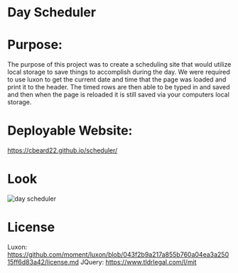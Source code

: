 # Day Scheduler

# Purpose:
The purpose of this project was to create a scheduling site that would utilize local storage to save things to accomplish during the day. We were required to use luxon to get the current date and time that the page was loaded and print it to the header. The timed rows are then able to be typed in and saved and then when the page is reloaded it is still saved via your computers local storage. 

# Deployable Website:

https://cbeard22.github.io/scheduler/

# Look
![day scheduler](https://user-images.githubusercontent.com/81100259/118384416-73c1c780-b5cb-11eb-924f-481e763cfcb2.png)


# License
Luxon: https://github.com/moment/luxon/blob/043f2b9a217a855b760a04ea3a25015ff6d83a42/license.md
JQuery: https://www.tldrlegal.com/l/mit
